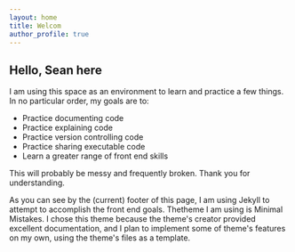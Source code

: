```yaml
---
layout: home
title: Welcom
author_profile: true
---
```


## Hello, Sean here

I am using this space as an environment to learn and practice a few things. In no particular order, my goals are to:

- Practice documenting code
- Practice explaining code
- Practice version controlling code
- Practice sharing executable code
- Learn a greater range of front end skills

This will probably be messy and frequently broken. Thank you for understanding.

As you can see by the (current) footer of this page, I am using Jekyll to attempt to accomplish the front end goals. Thetheme I am using is Minimal Mistakes. I chose this theme because the theme's creator provided excellent documentation, and I plan to implement some of theme's features on my own, using the theme's files as a template. 

